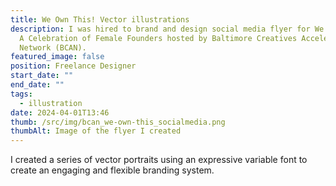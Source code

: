 ```yaml
---
title: We Own This! Vector illustrations
description: I was hired to brand and design social media flyer for We Own This!
  A Celebration of Female Founders hosted by Baltimore Creatives Acceleration
  Network (BCAN).
featured_image: false
position: Freelance Designer
start_date: ""
end_date: ""
tags:
  - illustration
date: 2024-04-01T13:46
thumb: /src/img/bcan_we-own-this_socialmedia.png
thumbAlt: Image of the flyer I created
---
```

I created a series of vector portraits using an expressive variable font to create an engaging and flexible branding system.
